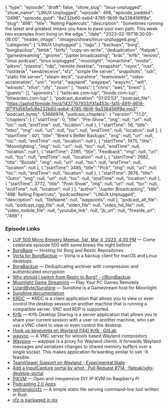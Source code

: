 {
  "type": "episode",
  "draft": false,
  "show_slug": "linux-unplugged",
  "show_name": "LINUX Unplugged",
  "episode": 498,
  "episode_padded": "0498",
  "episode_guid": "6e232b60-eeb4-4785-9b16-9a338456ff8e",
  "slug": "498",
  "title": "Rolling Papercuts",
  "description": "Sometimes running the latest and greatest means you have to pave your own path. This week two examples from living on the edge.",
  "date": "2023-02-19T18:30:00-08:00",
  "header_image": "/images/shows/linux-unplugged.png",
  "categories": [
    "LINUX Unplugged"
  ],
  "tags": [
    "backups",
    "borg",
    "borgbackup",
    "btrbk",
    "btrfs",
    "copy-on-write",
    "deduplication",
    "flatpak",
    "gamestreaming",
    "gnome",
    "jupiter broadcasting",
    "krdc",
    "krfb",
    "lenovo",
    "linux podcast",
    "linux unplugged",
    "moonlight",
    "nomachine",
    "nvidia",
    "pikvm",
    "plasma",
    "rdp",
    "remote desktop",
    "rsnapshot",
    "rsync",
    "rust",
    "rustdesk",
    "send/receive",
    "sfz",
    "simple file server",
    "snapshots",
    "ssh",
    "static file server",
    "steam deck",
    "sunshine",
    "teamviewer",
    "video acceleration",
    "vnc",
    "vorta",
    "wayland",
    "waypipe",
    "wayvnc",
    "wifi",
    "wlroots",
    "xfce",
    "zfs",
    "zoom"
  ],
  "hosts": [
    "chris",
    "wes",
    "brent"
  ],
  "guests": [],
  "sponsors": [
    "tailscale.com-lup",
    "linode.com-lup",
    "bitwarden.com-lup"
  ],
  "podcast_duration": "01:03:53",
  "podcast_file": "https://aphid.fireside.fm/d/1437767933/f31a453c-fa15-491f-8618-3f71f1d565e5/6e232b60-eeb4-4785-9b16-9a338456ff8e.mp3",
  "podcast_bytes": 53666974,
  "podcast_chapters": {
    "version": "1.1.0",
    "chapters": [
      {
        "startTime": 0,
        "title": "Pre-Show",
        "img": null,
        "url": null,
        "toc": null,
        "endTime": null,
        "location": null
      },
      {
        "startTime": 56,
        "title": "Intro",
        "img": null,
        "url": null,
        "toc": null,
        "endTime": null,
        "location": null
      },
      {
        "startTime": 401,
        "title": "Brent's Better Backups",
        "img": null,
        "url": null,
        "toc": null,
        "endTime": null,
        "location": null
      },
      {
        "startTime": 1475,
        "title": "Moonlighting",
        "img": null,
        "url": null,
        "toc": null,
        "endTime": null,
        "location": null
      },
      {
        "startTime": 2395,
        "title": "Feedback",
        "img": null,
        "url": null,
        "toc": null,
        "endTime": null,
        "location": null
      },
      {
        "startTime": 2682,
        "title": "Boosts",
        "img": null,
        "url": null,
        "toc": null,
        "endTime": null,
        "location": null
      },
      {
        "startTime": 3485,
        "title": "Pick",
        "img": null,
        "url": null,
        "toc": null,
        "endTime": null,
        "location": null
      },
      {
        "startTime": 3678,
        "title": "Outro",
        "img": null,
        "url": null,
        "toc": null,
        "endTime": null,
        "location": null
      },
      {
        "startTime": 3772,
        "title": "Post-Show",
        "img": null,
        "url": null,
        "toc": null,
        "endTime": null,
        "location": null
      }
    ],
    "author": "Jupiter Broadcasting",
    "title": "498: Rolling Papercuts",
    "podcastName": "LINUX Unplugged",
    "description": null,
    "fileName": null,
    "waypoints": null
  },
  "podcast_alt_file": null,
  "podcast_ogg_file": null,
  "video_file": null,
  "video_hd_file": null,
  "video_mobile_file": null,
  "youtube_link": null,
  "jb_url": null,
  "fireside_url": "/498"
}


### Episode Links

  * [LUP 500 Micro Brewery Meetup, Sat, Mar 4, 2023, 4:00 PM](https://www.meetup.com/jupiterbroadcasting/events/291582264/ "LUP 500 Micro Brewery Meetup, Sat, Mar 4, 2023, 4:00 PM") — Come celebrate episode 500 with some brews the night before!
  * [BorgBase](https://www.borgbase.com/ "BorgBase") — Hosting for Borg and Restic Repositories
  * [Vorta for BorgBackup](https://vorta.borgbase.com/ "Vorta for BorgBackup") — Vorta is a backup client for macOS and Linux desktops.
  * [BorgBackup](https://www.borgbackup.org/ "BorgBackup") — Deduplicating archiver with compression and authenticated encryption
  * [Why should I switch from Restic to Borg? - r/BorgBackup](https://reddit.com/r/BorgBackup/comments/v3bwfg/why_should_i_switch_from_restic_to_borg/ "Why should I switch from Restic to Borg? - r/BorgBackup")
  * [Moonlight Game Streaming](https://moonlight-stream.org/ "Moonlight Game Streaming") — Play Your PC Games Remotely
  * [LizardByte/Sunshine](https://github.com/LizardByte/Sunshine "LizardByte/Sunshine") — Sunshine is a Gamestream host for Moonlight.
  * [Sunshine documentation](https://docs.lizardbyte.dev/projects/sunshine/en/latest/ "Sunshine documentation")
  * [KRDC](https://apps.kde.org/krdc/ "KRDC") — KRDC is a client application that allows you to view or even control the desktop session on another machine that is running a compatible server. VNC and RDP is supported.
  * [Krfb](https://apps.kde.org/krfb/ "Krfb") — Krfb Desktop Sharing is a server application that allows you to share your current session with a user on another machine, who can use a VNC client to view or even control the desktop.
  * [Hook up keyevents on Wayland (!44) Krfb · GitLab](https://invent.kde.org/network/krfb/-/merge_requests/44/diffs "Hook up keyevents on Wayland \(!44\) Krfb · GitLab")
  * [wayvnc](https://github.com/any1/wayvnc "wayvnc") — A VNC server for wlroots based Wayland compositors
  * [Waypipe](https://gitlab.freedesktop.org/mstoeckl/waypipe/ "Waypipe") — waypipe is a proxy for Wayland clients. It forwards Wayland messages and serializes changes to shared memory buffers over a single socket. This makes application forwarding similar to ssh -X feasible.
  * [TeamViewer Support on Wayland - Experimental State](https://community.teamviewer.com/English/discussion/122410/teamviewer-support-on-wayland-experimental-state "TeamViewer Support on Wayland - Experimental State")
  * [Add a InputCapture portal by whot · Pull Request #714 · flatpak/xdg-desktop-portal](https://github.com/flatpak/xdg-desktop-portal/pull/714 "Add a InputCapture portal by whot · Pull Request #714 · flatpak/xdg-desktop-portal")
  * [PiKVM](https://pikvm.org/ "PiKVM") — Open and inexpensive DIY IP-KVM on Raspberry Pi
  * [Podcasting 2.0 Apps](https://podcastindex.org/apps?appTypes=app&elements=Value "Podcasting 2.0 Apps")
  * [weihanglo/sfz](https://github.com/weihanglo/sfz "weihanglo/sfz") — A simple static file serving command-line tool written in Rust.
  * [sfz is packaged in nix](https://search.nixos.org/packages?channel=unstable&show=sfz&from=0&size=50&sort=relevance&type=packages&query=sfz "sfz is packaged in nix")


